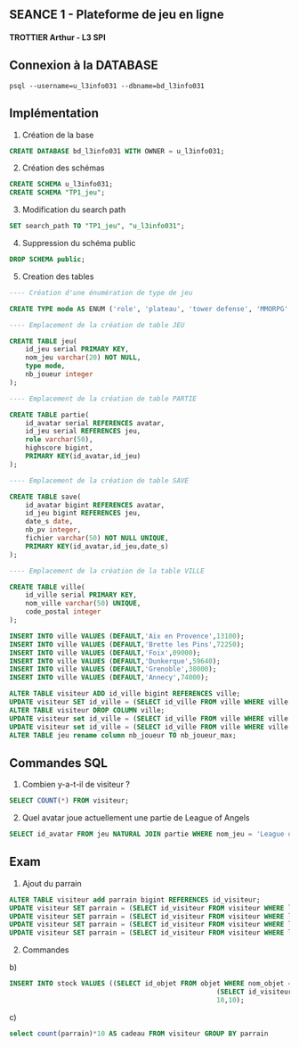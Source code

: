 ## SEANCE 1 - Plateforme de jeu en ligne
#### TROTTIER Arthur - L3 SPI

## Connexion à la DATABASE

```
psql --username=u_l3info031 --dbname=bd_l3info031
```

## Implémentation

1. Création de la base
```sql
CREATE DATABASE bd_l3info031 WITH OWNER = u_l3info031;
```

2. Création des schémas
```sql
CREATE SCHEMA u_l3info031;
CREATE SCHEMA "TP1_jeu";
```

3. Modification du search path
```sql
SET search_path TO "TP1_jeu", "u_l3info031";
```

4. Suppression du schéma public
```sql
DROP SCHEMA public;
```

5. Creation des tables

```sql
---- Création d'une énumération de type de jeu

CREATE TYPE mode AS ENUM ('role', 'plateau', 'tower defense', 'MMORPG', 'autre');

---- Emplacement de la création de table JEU

CREATE TABLE jeu(
	id_jeu serial PRIMARY KEY,
	nom_jeu varchar(20) NOT NULL,
	type mode,
	nb_joueur integer
);

---- Emplacement de la création de table PARTIE

CREATE TABLE partie(
	id_avatar serial REFERENCES avatar,
	id_jeu serial REFERENCES jeu,
	role varchar(50),
	highscore bigint,
	PRIMARY KEY(id_avatar,id_jeu)
);

---- Emplacement de la création de table SAVE

CREATE TABLE save(
	id_avatar bigint REFERENCES avatar,
	id_jeu bigint REFERENCES jeu,
	date_s date,
	nb_pv integer,
	fichier varchar(50) NOT NULL UNIQUE,
	PRIMARY KEY(id_avatar,id_jeu,date_s)
);

---- Emplacement de la création de la table VILLE

CREATE TABLE ville(
	id_ville serial PRIMARY KEY,
	nom_ville varchar(50) UNIQUE,
	code_postal integer
);

INSERT INTO ville VALUES (DEFAULT,'Aix en Provence',13100);
INSERT INTO ville VALUES (DEFAULT,'Brette les Pins',72250);
INSERT INTO ville VALUES (DEFAULT,'Foix',09000);
INSERT INTO ville VALUES (DEFAULT,'Dunkerque',59640);
INSERT INTO ville VALUES (DEFAULT,'Grenoble',38000);
INSERT INTO ville VALUES (DEFAULT,'Annecy',74000);

ALTER TABLE visiteur ADD id_ville bigint REFERENCES ville;
UPDATE visiteur SET id_ville = (SELECT id_ville FROM ville WHERE ville.nom_ville = visiteur.ville);
ALTER TABLE visiteur DROP COLUMN ville;
UPDATE visiteur set id_ville = (SELECT id_ville FROM ville WHERE ville.nom_ville = 'Aix en Provence') WHERE login = 'Ian';
UPDATE visiteur set id_ville = (SELECT id_ville FROM ville WHERE ville.nom_ville = 'Brette les Pins') WHERE login = 'Sean';
ALTER TABLE jeu rename column nb_joueur TO nb_joueur_max;
```

## Commandes SQL

1. Combien y-a-t-il de visiteur ?

```sql
SELECT COUNT(*) FROM visiteur;
```

2. Quel avatar joue actuellement une partie de League of Angels

```sql
SELECT id_avatar FROM jeu NATURAL JOIN partie WHERE nom_jeu = 'League of Angels';
```







## Exam

1. Ajout du parrain

```sql
ALTER TABLE visiteur add parrain bigint REFERENCES id_visiteur;
UPDATE visiteur SET parrain = (SELECT id_visiteur FROM visiteur WHERE login = 'Elijah') WHERE login = 'Sean';
UPDATE visiteur SET parrain = (SELECT id_visiteur FROM visiteur WHERE login = 'Elijah') WHERE login = 'Billy';
UPDATE visiteur SET parrain = (SELECT id_visiteur FROM visiteur WHERE login = 'Elijah') WHERE login = 'Dominic';
UPDATE visiteur SET parrain = (SELECT id_visiteur FROM visiteur WHERE login = 'Ian') WHERE login = 'Viggo';
```

2. Commandes

b)
```sql
INSERT INTO stock VALUES ((SELECT id_objet FROM objet WHERE nom_objet = 'Gant de venin'),
													(SELECT id_visiteur FROM visiteur WHERE login = 'Elijah'),
													10,10);
```
c)
```sql
select count(parrain)*10 AS cadeau FROM visiteur GROUP BY parrain
```
